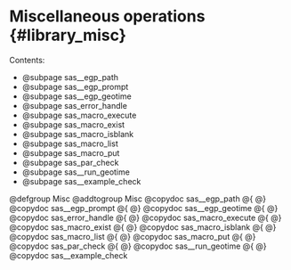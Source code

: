 # Miscellaneous operations {#library_misc}

Contents:

- @subpage sas__egp_path
- @subpage sas__egp_prompt
- @subpage sas__egp_geotime
- @subpage sas_error_handle
- @subpage sas_macro_execute
- @subpage sas_macro_exist
- @subpage sas_macro_isblank
- @subpage sas_macro_list
- @subpage sas_macro_put
- @subpage sas_par_check
- @subpage sas__run_geotime
- @subpage sas__example_check

@defgroup Misc
@addtogroup Misc
@copydoc sas__egp_path
@{
@}
@copydoc sas__egp_prompt
@{
@}
@copydoc sas__egp_geotime
@{
@}
@copydoc sas_error_handle
@{
@}
@copydoc sas_macro_execute
@{
@}
@copydoc sas_macro_exist
@{
@}
@copydoc sas_macro_isblank
@{
@}
@copydoc sas_macro_list
@{
@}
@copydoc sas_macro_put
@{
@}
@copydoc sas_par_check
@{
@}
@copydoc sas__run_geotime
@{
@}
@copydoc sas__example_check
